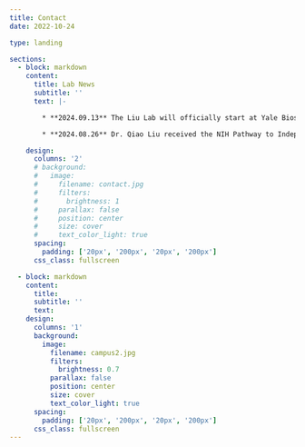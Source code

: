 ```yaml
---
title: Contact
date: 2022-10-24

type: landing

sections:
  - block: markdown
    content:
      title: Lab News
      subtitle: ''
      text: |-

        * **2024.09.13** The Liu Lab will officially start at Yale Biostatistics Fall 2025. We are recruiting talents at different levels to join our team. Explore our current lab openings and become a part of our exciting journey!

        * **2024.08.26** Dr. Qiao Liu received the NIH Pathway to Independence Award (K99/R00).

    design:
      columns: '2'
      # background:
      #   image: 
      #     filename: contact.jpg
      #     filters:
      #       brightness: 1
      #     parallax: false
      #     position: center
      #     size: cover
      #     text_color_light: true
      spacing:
        padding: ['20px', '200px', '20px', '200px']
      css_class: fullscreen

  - block: markdown
    content:
      title:
      subtitle: ''
      text:
    design:
      columns: '1'
      background:
        image: 
          filename: campus2.jpg
          filters:
            brightness: 0.7
          parallax: false
          position: center
          size: cover
          text_color_light: true
      spacing:
        padding: ['20px', '200px', '20px', '200px']
      css_class: fullscreen
---
```

